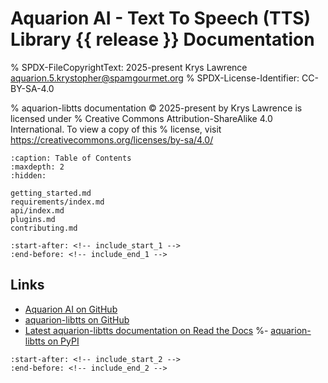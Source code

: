 # Aquarion AI - Text To Speech (TTS) Library {{ release }} Documentation

% SPDX-FileCopyrightText: 2025-present Krys Lawrence <aquarion.5.krystopher@spamgourmet.org>
% SPDX-License-Identifier: CC-BY-SA-4.0

% aquarion-libtts documentation © 2025-present by Krys Lawrence is licensed under
% Creative Commons Attribution-ShareAlike 4.0 International. To view a copy of this
% license, visit <https://creativecommons.org/licenses/by-sa/4.0/>

```{toctree}
:caption: Table of Contents
:maxdepth: 2
:hidden:

getting_started.md
requirements/index.md
api/index.md
plugins.md
contributing.md

```

```{include} ../../README.md
:start-after: <!-- include_start_1 -->
:end-before: <!-- include_end_1 -->
```

## Links

- [Aquarion AI on GitHub](https://github.com/aquarion-ai)
- [aquarion-libtts on GitHub](https://github.com/aquarion-ai/aquarion-libtts)
- [Latest aquarion-libtts documentation on Read the Docs](https://aquarion-libtts.readthedocs.io/en/latest/)
%- [aquarion-libtts on PyPI](https://pypi.org)

```{include} ../../README.md
:start-after: <!-- include_start_2 -->
:end-before: <!-- include_end_2 -->
```
